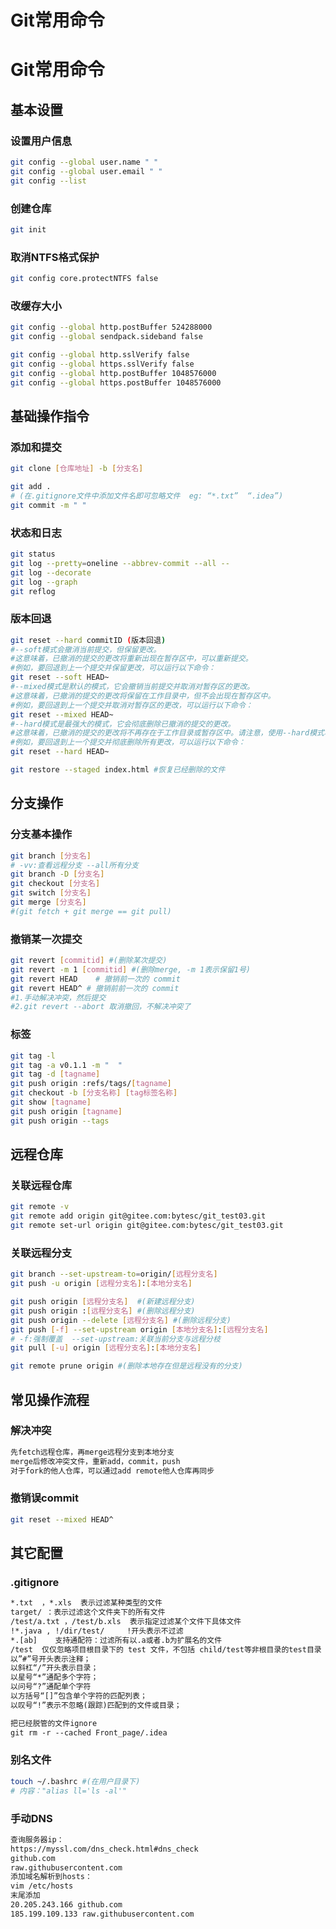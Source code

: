# Git常用命令


# Git常用命令

## 基本设置

### 设置用户信息

```bash
git config --global user.name " "
git config --global user.email " "
git config --list
```

### 创建仓库
```bash
git init
```

### 取消NTFS格式保护
```bash
git config core.protectNTFS false
```

### 改缓存大小

```bash
git config --global http.postBuffer 524288000
git config --global sendpack.sideband false

git config --global http.sslVerify false
git config --global https.sslVerify false
git config --global http.postBuffer 1048576000
git config --global https.postBuffer 1048576000
```


## 基础操作指令

### 添加和提交

```bash
git clone [仓库地址] -b [分支名]
```

```bash
git add .
# (在.gitignore文件中添加文件名即可忽略文件  eg: “*.txt”  “.idea”)
git commit -m " "
```

### 状态和日志

```bash
git status
git log --pretty=oneline --abbrev-commit --all --
git log --decorate
git log --graph
git reflog
```

### 版本回退

```bash
git reset --hard commitID (版本回退)
#--soft模式会撤消当前提交，但保留更改。
#这意味着，已撤消的提交的更改将重新出现在暂存区中，可以重新提交。
#例如，要回退到上一个提交并保留更改，可以运行以下命令：
git reset --soft HEAD~
#--mixed模式是默认的模式，它会撤销当前提交并取消对暂存区的更改。
#这意味着，已撤消的提交的更改将保留在工作目录中，但不会出现在暂存区中。
#例如，要回退到上一个提交并取消对暂存区的更改，可以运行以下命令：
git reset --mixed HEAD~
#--hard模式是最强大的模式，它会彻底删除已撤消的提交的更改。
#这意味着，已撤消的提交的更改将不再存在于工作目录或暂存区中。请注意，使用--hard模式将永久删除更改，无法恢复。
#例如，要回退到上一个提交并彻底删除所有更改，可以运行以下命令：
git reset --hard HEAD~

git restore --staged index.html #恢复已经删除的文件
```


## 分支操作

### 分支基本操作
```bash
git branch [分支名]
# -vv:查看远程分支 --all所有分支
git branch -D [分支名]
git checkout [分支名]
git switch [分支名]
git merge [分支名]
#(git fetch + git merge == git pull)
```

### 撤销某一次提交
```bash
git revert [commitid] #(删除某次提交)
git revert -m 1 [commitid] #(删除merge, -m 1表示保留1号)
git revert HEAD    # 撤销前一次的 commit 
git revert HEAD^ # 撤销前前一次的 commit
#1.手动解决冲突，然后提交
#2.git revert --abort 取消撤回，不解决冲突了
```

### 标签

```bash
git tag -l
git tag -a v0.1.1 -m "  "
git tag -d [tagname]
git push origin :refs/tags/[tagname]
git checkout -b [分支名称] [tag标签名称]
git show [tagname]
git push origin [tagname]
git push origin --tags
```


## 远程仓库

### 关联远程仓库

```bash
git remote -v
git remote add origin git@gitee.com:bytesc/git_test03.git
git remote set-url origin git@gitee.com:bytesc/git_test03.git
```

### 关联远程分支

```bash
git branch --set-upstream-to=origin/[远程分支名]
git push -u origin [远程分支名]:[本地分支名]

git push origin [远程分支名]  #(新建远程分支)
git push origin :[远程分支名] #(删除远程分支)
git push origin --delete [远程分支名] #(删除远程分支)
git push [-f] --set-upstream origin [本地分支名]:[远程分支名]
# -f:强制覆盖  --set-upstream:关联当前分支与远程分枝  
git pull [-u] origin [远程分支名]:[本地分支名]

git remote prune origin #(删除本地存在但是远程没有的分支)
```


## 常见操作流程

### 解决冲突

```txt
先fetch远程仓库，再merge远程分支到本地分支
merge后修改冲突文件，重新add，commit，push
对于fork的他人仓库，可以通过add remote他人仓库再同步
```

### 撤销误commit

```bash
git reset --mixed HEAD^
```

## 其它配置

### .gitignore

```txt
*.txt  ，*.xls  表示过滤某种类型的文件
target/ ：表示过滤这个文件夹下的所有文件
/test/a.txt ，/test/b.xls  表示指定过滤某个文件下具体文件
!*.java , !/dir/test/     !开头表示不过滤
*.[ab]    支持通配符：过滤所有以.a或者.b为扩展名的文件
/test  仅仅忽略项目根目录下的 test 文件，不包括 child/test等非根目录的test目录
以”#”号开头表示注释；
以斜杠“/”开头表示目录；
以星号“*”通配多个字符；
以问号“?”通配单个字符
以方括号“[]”包含单个字符的匹配列表；
以叹号“!”表示不忽略(跟踪)匹配到的文件或目录；

把已经脱管的文件ignore
git rm -r --cached Front_page/.idea
```

### 别名文件

```bash
touch ~/.bashrc #(在用户目录下)
# 内容："alias ll='ls -al'"
```

### 手动DNS

```txt
查询服务器ip：
https://myssl.com/dns_check.html#dns_check
github.com
raw.githubusercontent.com
添加域名解析到hosts：
vim /etc/hosts
末尾添加
20.205.243.166 github.com
185.199.109.133 raw.githubusercontent.com
```

